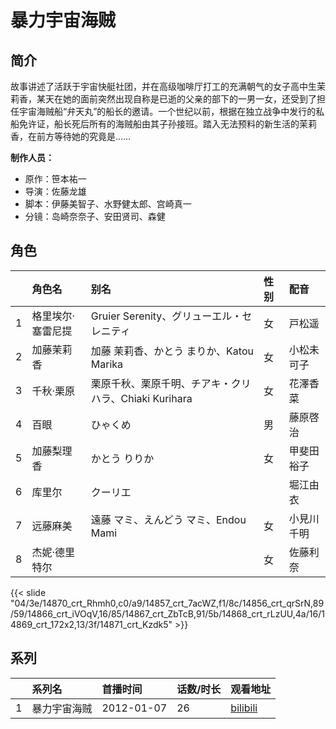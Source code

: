 # 暴力宇宙海贼


## 简介

故事讲述了活跃于宇宙快艇社团，并在高级咖啡厅打工的充满朝气的女子高中生茉莉香，某天在她的面前突然出现自称是已逝的父亲的部下的一男一女，还受到了担任宇宙海贼船“弁天丸”的船长的邀请。一个世纪以前，根据在独立战争中发行的私船免许证，船长死后所有的海贼船由其子孙接班。踏入无法预料的新生活的茉莉香，在前方等待她的究竟是……

**制作人员：**
- 原作：笹本祐一
- 导演：佐藤龙雄
- 脚本：伊藤美智子、水野健太郎、宫崎真一
- 分镜：岛崎奈奈子、安田贤司、森健

## 角色

|     |   角色名   |   别名  | 性别 |  配音  |
|:--- |:------  |:----      |:---  |:--   |
| 1 | 格里埃尔·塞雷尼提 | Gruier Serenity、グリューエル・セレニティ | 女 | 戸松遥 |
| 2 | 加藤茉莉香 | 加藤 茉莉香、かとう まりか、Katou Marika | 女 | 小松未可子 |
| 3 | 千秋·栗原 | 栗原千秋、栗原千明、チアキ・クリハラ、Chiaki Kurihara | 女 | 花澤香菜 |
| 4 | 百眼 | ひゃくめ | 男 | 藤原啓治 |
| 5 | 加藤梨理香 | かとう りりか | 女 | 甲斐田裕子 |
| 6 | 库里尔 | クーリエ |  | 堀江由衣 |
| 7 | 远藤麻美 | 遠藤 マミ、えんどう マミ、Endou Mami | 女 | 小見川千明 |
| 8 | 杰妮·德里特尔 |  | 女 | 佐藤利奈 |

{{< slide "04/3e/14870_crt_Rhmh0,c0/a9/14857_crt_7acWZ,f1/8c/14856_crt_qrSrN,89/59/14866_crt_iVOqV,16/85/14867_crt_ZbTcB,91/5b/14868_crt_rLzUU,4a/16/14869_crt_172x2,13/3f/14871_crt_Kzdk5" >}}

## 系列

|     |   系列名   |   首播时间  | 话数/时长  | 观看地址 |
|:---  |:------    |:----      |:---       |:---  |
| 1 | 暴力宇宙海贼 | 2012-01-07 | 26 | [bilibili](https://www.bilibili.com/bangumi/play/ep14753)  |



